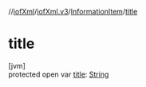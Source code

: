 //[iofXml](../../../index.md)/[iofXml.v3](../index.md)/[InformationItem](index.md)/[title](title.md)

# title

[jvm]\
protected open var [title](title.md): [String](https://docs.oracle.com/javase/8/docs/api/java/lang/String.html)
